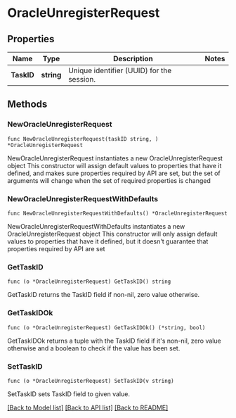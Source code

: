 # OracleUnregisterRequest

## Properties

Name | Type | Description | Notes
------------ | ------------- | ------------- | -------------
**TaskID** | **string** | Unique identifier (UUID) for the session. | 

## Methods

### NewOracleUnregisterRequest

`func NewOracleUnregisterRequest(taskID string, ) *OracleUnregisterRequest`

NewOracleUnregisterRequest instantiates a new OracleUnregisterRequest object
This constructor will assign default values to properties that have it defined,
and makes sure properties required by API are set, but the set of arguments
will change when the set of required properties is changed

### NewOracleUnregisterRequestWithDefaults

`func NewOracleUnregisterRequestWithDefaults() *OracleUnregisterRequest`

NewOracleUnregisterRequestWithDefaults instantiates a new OracleUnregisterRequest object
This constructor will only assign default values to properties that have it defined,
but it doesn't guarantee that properties required by API are set

### GetTaskID

`func (o *OracleUnregisterRequest) GetTaskID() string`

GetTaskID returns the TaskID field if non-nil, zero value otherwise.

### GetTaskIDOk

`func (o *OracleUnregisterRequest) GetTaskIDOk() (*string, bool)`

GetTaskIDOk returns a tuple with the TaskID field if it's non-nil, zero value otherwise
and a boolean to check if the value has been set.

### SetTaskID

`func (o *OracleUnregisterRequest) SetTaskID(v string)`

SetTaskID sets TaskID field to given value.



[[Back to Model list]](../README.md#documentation-for-models) [[Back to API list]](../README.md#documentation-for-api-endpoints) [[Back to README]](../README.md)


